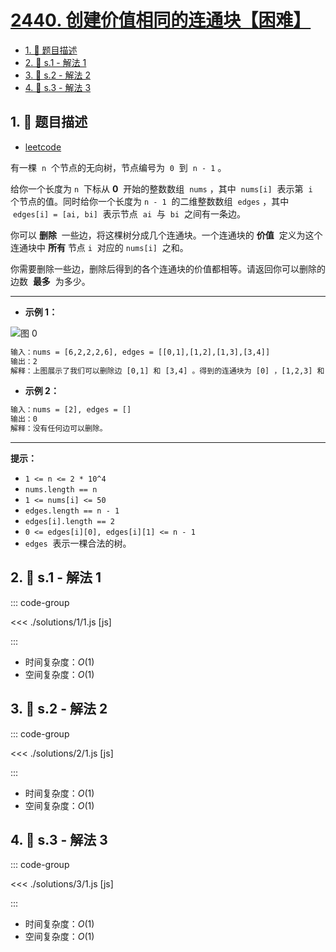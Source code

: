 # [2440. 创建价值相同的连通块【困难】](https://github.com/tnotesjs/TNotes.leetcode/tree/main/notes/2440.%20%E5%88%9B%E5%BB%BA%E4%BB%B7%E5%80%BC%E7%9B%B8%E5%90%8C%E7%9A%84%E8%BF%9E%E9%80%9A%E5%9D%97%E3%80%90%E5%9B%B0%E9%9A%BE%E3%80%91)

<!-- region:toc -->

- [1. 📝 题目描述](#1--题目描述)
- [2. 🎯 s.1 - 解法 1](#2--s1---解法-1)
- [3. 🎯 s.2 - 解法 2](#3--s2---解法-2)
- [4. 🎯 s.3 - 解法 3](#4--s3---解法-3)

<!-- endregion:toc -->

## 1. 📝 题目描述

- [leetcode](https://leetcode.cn/problems/create-components-with-same-value/)

有一棵  `n`  个节点的无向树，节点编号为  `0`  到  `n - 1` 。

给你一个长度为 `n`  下标从 **0**  开始的整数数组  `nums` ，其中  `nums[i]`  表示第  `i`  个节点的值。同时给你一个长度为 `n - 1`  的二维整数数组  `edges` ，其中  `edges[i] = [ai, bi]`  表示节点  `ai`  与  `bi`  之间有一条边。

你可以 **删除**  一些边，将这棵树分成几个连通块。一个连通块的 **价值**  定义为这个连通块中 **所有** 节点 `i`  对应的 `nums[i]`  之和。

你需要删除一些边，删除后得到的各个连通块的价值都相等。请返回你可以删除的边数  **最多**  为多少。

---

- **示例 1：**

![图 0](https://cdn.jsdelivr.net/gh/tnotesjs/imgs@main/2025-09-27-20-08-53.png)

```txt
输入：nums = [6,2,2,2,6], edges = [[0,1],[1,2],[1,3],[3,4]]
输出：2
解释：上图展示了我们可以删除边 [0,1] 和 [3,4] 。得到的连通块为 [0] ，[1,2,3] 和 [4] 。每个连通块的价值都为 6 。可以证明没有别的更好的删除方案存在了，所以答案为 2 。
```

- **示例 2：**

```txt
输入：nums = [2], edges = []
输出：0
解释：没有任何边可以删除。
```

---

**提示：**

- `1 <= n <= 2 * 10^4`
- `nums.length == n`
- `1 <= nums[i] <= 50`
- `edges.length == n - 1`
- `edges[i].length == 2`
- `0 <= edges[i][0], edges[i][1] <= n - 1`
- `edges`  表示一棵合法的树。

## 2. 🎯 s.1 - 解法 1

::: code-group

<<< ./solutions/1/1.js [js]

:::

- 时间复杂度：$O(1)$
- 空间复杂度：$O(1)$

## 3. 🎯 s.2 - 解法 2

::: code-group

<<< ./solutions/2/1.js [js]

:::

- 时间复杂度：$O(1)$
- 空间复杂度：$O(1)$

## 4. 🎯 s.3 - 解法 3

::: code-group

<<< ./solutions/3/1.js [js]

:::

- 时间复杂度：$O(1)$
- 空间复杂度：$O(1)$
